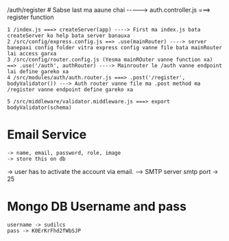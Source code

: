 /auth/register
    # Sabse last ma aaune chai
        -----> auth.controller.js ===> register function 
    
    1 /index.js ===> createServer(app) ----> First ma index.js bata createServer ko help bata server banauxa 
    2 /src/config/express.config.js ==> .use(mainRouter) ----> server banepaxi config folder vitra express config vanne file bata mainRouter lai access garxa
    3 /src/config/router.config.js (Yesma mainROuter vanne function xa) ==> .use('/auth', authRouter) ----> Mainrouter le /auth vanne endpoint lai define gareko xa 
    4 /src/modules/auth/auth.router.js ===> .post('/register', bodyValidator()) ---> Auth router vanne file ma .post method ma /register vanne endpoint define gareko xa 
    
    5 /src/middleware/validator.middleware.js ===> export bodyValidator(schema) 


# Email Service 
    -> name, email, password, role, image
    -> store this on db 
-> user has to activate the account via email. 
        --> SMTP server
        smtp port -> 25

# Mongo DB Username and pass
    username -> sudilcs
    pass -> K0ErKrFhd2fWbSJP